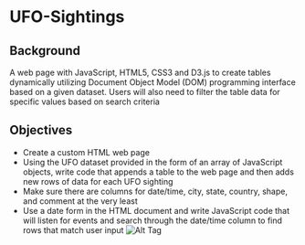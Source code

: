# UFO-Sightings
[]()
## Background
A web page with JavaScript, HTML5, CSS3 and D3.js to create tables dynamically utilizing Document Object Model (DOM) programming interface based on a given dataset. Users will also need to filter the table data for specific values based on search criteria

## Objectives
- Create a custom HTML web page
- Using the UFO dataset provided in the form of an array of JavaScript objects, write code that appends a table to the web page and then adds new rows of data for each UFO sighting
- Make sure there are columns for date/time, city, state, country, shape, and comment at the very least
- Use a date form in the HTML document and write JavaScript code that will listen for events and search through the date/time column to find rows that match user input
![Alt Tag]()

